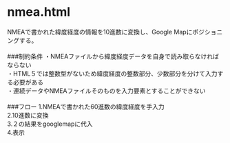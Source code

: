 # nmea.html
NMEAで書かれた緯度経度の情報を10進数に変換し、Google Mapにポジショニングする。
<br>
<br>
###制約条件
・NMEAファイルから緯度経度データを自身で読み取らなければならない　　　<br>
・HTML５では整数型がないため緯度経度の整数部分、少数部分を分けて入力する必要がある <br>
・連続データやNMEAファイルそのものを入力要素とすることができない  <br>
<br>
###フロー
1.NMEAで書かれた60進数の緯度経度を手入力 <br>
2.10進数に変換 <br>
3.２の結果をgooglemapに代入 <br>
4.表示 
